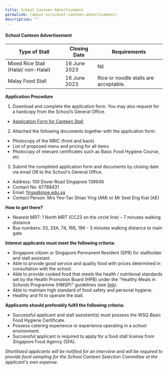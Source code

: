```yaml
---
title: School Canteen Advertisement
permalink: /about-us/school-canteen-advertisement/
description: ""
---
```

#### School Canteen Advertisement

| Type of Stall | Closing Date | Requirements |
| -------- | -------- | -------- |
|Mixed Rice Stall (Halal/ non-Halal) | 16 June 2023 |Nil
| Malay Food Stall | 16 June 2023 | Rice or noodle stalls are acceptable.|

**Application Procedure**

1. Download and complete the application form. You may also request for a hardcopy from the School’s General Office.  
* [Application Form for Canteen Stall](/files/2023/application%20for%20canteen%20stall%20in%20existing%20sch%20(fmsp).pdf)


2. Attached the following documents together with the application form:
* Photocopy of the NRIC (front and back)
* List of proposed menu and pricing for all items
* Photocopy of relevant certificates such as Basic Food Hygiene Course, etc

3. Submit the completed application form and documents by closing date via email OR to the School's General Office.

* Address: 100 Dover Road Singapore 139648
* Contact No: 67788431
* Email: fmsp@moe.edu.sg
* Contact Person: Mrs Yeo-Tan Shiao Ying (AM) or Mr Seet Eng Kiat (AE) 

**How to get there?**
* Nearest MRT: 1 North MRT (CC23 on the circle line) – 7 minutes walking distance
* Bus numbers: 33, 33A, 74, 166, 196 - 3 minutes walking distance to main gate

**Interest applicants must meet the following criteria:**
* Singapore citizen or Singapore Permanent Resident (SPR) for stallholder and stall assistant.
* Able to provide good service and quality food with prices determined in consultation with the school.
* Able to provide cooked food that meets the health / nutritional standards set by the Health Promotion Board (HPB) under the "Healthy Meals in Schools Programme (HMSP)" guidelines (see [link](https://www.hpb.gov.sg/schools/school-programmes/healthy-meals-in-schools-programme)).
* Able to maintain high standard of food safety and personal hygiene.
* Healthy and fit to operate the stall.


**Applicants should preferably fulfil the following criteria:**
* Successful applicant and stall assistant(s) must possess the WSQ Basic Food Hygiene Certificate.
* Possess catering experience or experience operating in a school environment.
* Successful applicant is required to apply for a food stall license from Singapore Food Agency (SFA).


*Shortlisted applicants will be notified for an interview and will be required to provide food sampling for the School Canteen Selection Committee at the applicant's own expense.*